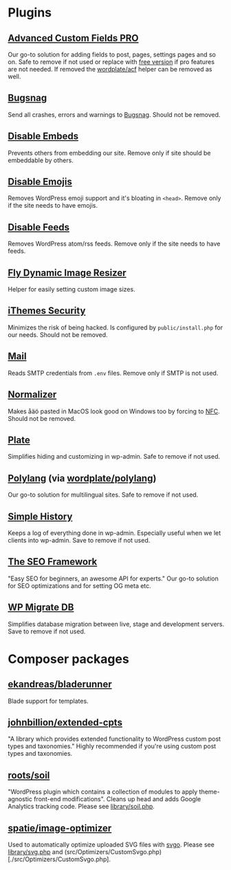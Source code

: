 # Plugins

## [Advanced Custom Fields PRO](https://www.advancedcustomfields.com/pro/)

Our go-to solution for adding fields to post, pages, settings pages and so on. Safe to remove if not used or replace with [free version](https://wordpress.org/plugins/advanced-custom-fields/) if pro features are not needed. If removed the [wordplate/acf](https://github.com/wordplate/acf/) helper can be removed as well.

## [Bugsnag](https://wordpress.org/support/plugin/bugsnag)

Send all crashes, errors and warnings to [Bugsnag](https://app.bugsnag.com/sot/). Should not be removed.

## [Disable Embeds](https://wordpress.org/plugins/disable-embeds/)

Prevents others from embedding our site. Remove only if site should be embeddable by others.

## [Disable Emojis](https://wordpress.org/plugins/disable-emojis/)

Removes WordPress emoji support and it's bloating in `<head>`. Remove only if the site needs to have emojis.

## [Disable Feeds](https://wordpress.org/plugins/disable-feeds/)

Removes WordPress atom/rss feeds. Remove only if the site needs to have feeds.

## [Fly Dynamic Image Resizer](https://wordpress.org/plugins/fly-dynamic-image-resizer/)

Helper for easily setting custom image sizes.

## [iThemes Security](https://wordpress.org/plugins/better-wp-security/)

Minimizes the risk of being hacked. Is configured by `public/install.php` for our needs. Should not be removed.

## [Mail](https://github.com/wordplate/mail)

Reads SMTP credentials from `.env` files. Remove only if SMTP is not used.

## [Normalizer](https://wordpress.org/plugins/normalizer/)

Makes åäö pasted in MacOS look good on Windows too by forcing to [NFC](http://unicode.org/reports/tr15/images/UAX15-NormFig3.jpg). Should not be removed.

## [Plate](https://github.com/wordplate/plate)

Simplifies hiding and customizing in wp-admin. Safe to remove if not used.

## [Polylang](https://wordpress.org/plugins/polylang/) (via [wordplate/polylang](https://github.com/wordplate/polylang))

Our go-to solution for multilingual sites. Safe to remove if not used.

## [Simple History](https://wordpress.org/plugins/simple-history/)

Keeps a log of everything done in wp-admin. Especially useful when we let clients into wp-admin. Save to remove if not used.

## [The SEO Framework](https://wordpress.org/plugins/autodescription/)

"Easy SEO for beginners, an awesome API for experts." Our go-to solution for SEO optimizations and for setting OG meta etc.

## [WP Migrate DB](https://wordpress.org/plugins/wp-migrate-db/)

Simplifies database migration between live, stage and development servers. Save to remove if not used.

# Composer packages

## [ekandreas/bladerunner](https://github.com/ekandreas/bladerunner)

Blade support for templates.

## [johnbillion/extended-cpts](https://github.com/johnbillion/extended-cpts)

"A library which provides extended functionality to WordPress custom post types and taxonomies." Highly recommended if you're using custom post types and taxonomies.

## [roots/soil](https://github.com/roots/soil/)

"WordPress plugin which contains a collection of modules to apply theme-agnostic front-end modifications". Cleans up head and adds Google Analytics tracking code. Please see [library/soil.php](./public/themes/project/library/soil.php).

## [spatie/image-optimizer](https://github.com/spatie/image-optimizer)

Used to automatically optimize uploaded SVG files with [svgo](https://github.com/svg/svgo). Please see  [library/svg.php](./public/themes/project/library/svg.php) and (src/Optimizers/CustomSvgo.php)[./src/Optimizers/CustomSvgo.php].
